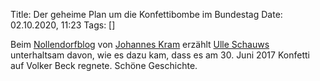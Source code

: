 Title: Der geheime Plan um die Konfettibombe im Bundestag
Date: 02.10.2020, 11:23
Tags: []

Beim [Nollendorfblog](https://www.nollendorfblog.de/?p=12147) von [Johannes Kram](https://de.wikipedia.org/wiki/Johannes_Kram) erzählt [Ulle Schauws](https://ulle-schauws.de) unterhaltsam davon, wie es dazu kam, dass es am 30. Juni 2017 Konfetti auf Volker Beck regnete. Schöne Geschichte.
